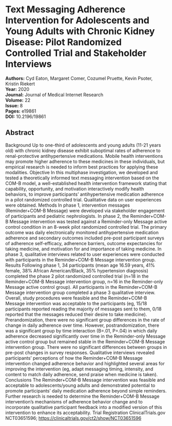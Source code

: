 # Text Messaging Adherence Intervention for Adolescents and Young Adults with Chronic Kidney Disease: Pilot Randomized Controlled Trial and Stakeholder Interviews

**Authors:** Cyd Eaton, Margaret Comer, Cozumel Pruette, Kevin Psoter, Kristin Riekert  
**Year:** 2020  
**Journal:** Journal of Medical Internet Research  
**Volume:** 22  
**Issue:** 8  
**Pages:** e19861  
**DOI:** 10.2196/19861  

## Abstract
Background            Up to one-third of adolescents and young adults (11-21 years old) with chronic kidney disease exhibit suboptimal rates of adherence to renal-protective antihypertensive medications. Mobile health interventions may promote higher adherence to these medicines in these individuals, but empirical research is needed to inform best practices for applying these modalities.                                Objective            In this multiphase investigation, we developed and tested a theoretically informed text messaging intervention based on the COM-B model, a well-established health intervention framework stating that capability, opportunity, and motivation interactively modify health behaviors, to improve participants’ antihypertensive medication adherence in a pilot randomized controlled trial. Qualitative data on user experiences were obtained.                                Methods            In phase 1, intervention messages (Reminder+COM-B Message) were developed via stakeholder engagement of participants and pediatric nephrologists. In phase 2, the Reminder+COM-B Message intervention was tested against a Reminder-only Message active control condition in an 8-week pilot randomized controlled trial. The primary outcome was daily electronically monitored antihypertensive medication adherence and secondary outcomes included pre-post participant surveys of adherence self-efficacy, adherence barriers, outcome expectancies for taking medicine, and motivation for and importance of taking medicine. In phase 3, qualitative interviews related to user experiences were conducted with participants in the Reminder+COM-B Message intervention group.                                Results            Following phase 1, 34 participants (mean age 16.59 years, 41% female, 38% African American/Black, 35% hypertension diagnosis) completed the phase 2 pilot randomized controlled trial (n=18 in the Reminder+COM-B Message intervention group, n=16 in the Reminder-only Message active control group). All participants in the Reminder+COM-B Message intervention group completed a phase 3 qualitative interview. Overall, study procedures were feasible and the Reminder+COM-B Message intervention was acceptable to the participants (eg, 15/18 participants reported reading the majority of messages sent to them, 0/18 reported that the messages reduced their desire to take medicine). Prerandomization, there were no significant group differences in the rate of change in daily adherence over time. However, postrandomization, there was a significant group by time interaction (B=.01, P=.04) in which daily adherence decreased significantly over time in the Reminder-only Message active control group but remained stable in the Reminder+COM-B Message intervention group. There were no significant differences between groups in pre-post changes in survey responses. Qualitative interviews revealed participants’ perceptions of how the Reminder+COM-B Message intervention changed adherence behavior and highlighted several areas for improving the intervention (eg, adapt messaging timing, intensity, and content to match daily adherence, send praise when medicine is taken).                                Conclusions            The Reminder+COM-B Message intervention was feasible and acceptable to adolescents/young adults and demonstrated potential to promote participants’ daily medication adherence beyond simple reminders. Further research is needed to determine the Reminder+COM-B Message intervention’s mechanisms of adherence behavior change and to incorporate qualitative participant feedback into a modified version of this intervention to enhance its acceptability.                                Trial Registration            ClinicalTrials.gov NCT03651596; https://clinicaltrials.gov/ct2/show/NCT03651596

